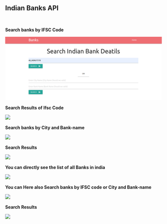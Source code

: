 <h2>Indian Banks API</h2><br>

<p><b>Search banks by IFSC Code</b></p>
<img src="static/images/1st.png">
<p><b>Search Results of Ifsc Code</b></p>
<img src="static/images/2st.png">

<p><b>Search banks by City and Bank-name</b></p>
<img src="static/images/3st.png">
<p><b>Search Results</b></p>
<img src="static/images/4st.png">

<p><b>You can directly see the list of all Banks in india</b></p>
<img src="static/images/5st.png">
<p><b>You can Here also Search banks by IFSC code or City and Bank-name</b></p>
<img src="static/images/6st.png">
<p><b>Search Results</b></p>
<img src="static/images/7st.png">